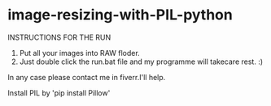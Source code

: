 # image-resizing-with-PIL-python

INSTRUCTIONS FOR THE RUN

1. Put all your images into RAW floder.
2. Just double click the run.bat file and my programme will takecare rest. :)

In any case please contact me in fiverr.I'll help.

Install PIL by 'pip install Pillow'
